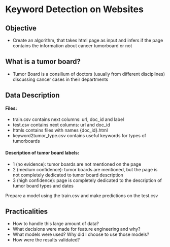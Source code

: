 # Keyword Detection on Websites

## Objective 
+ Create an algorithm, that takes html page as input and infers if the page contains the information about cancer tumorboard or not

## What is a tumor board?
+ Tumor Board is a consilium of doctors (usually from different disciplines) discussing cancer cases in their departments

## Data Description

#### Files:

+ train.csv contains next columns: url, doc_id and label
+ test.csv contains next columns: url and doc_id
+ htmls contains files with names {doc_id}.html
+ keyword2tumor_type.csv contains useful keywords for types of tumorboards

#### Description of tumor board labels:

+ 1 (no evidence): tumor boards are not mentioned on the page
+ 2 (medium confidence): tumor boards are mentioned, but the page is not completely dedicated to tumor board description
+ 3 (high confidence): page is completely dedicated to the description of tumor board types and dates

Prepare a model using the train.csv and make predictions on the test.csv

## Practicalities

+ How to handle this large amount of data?
+ What decisions were made for feature engineering and why?
+ What models were used? Why did I choose to use those models?
+ How were the results validated?
